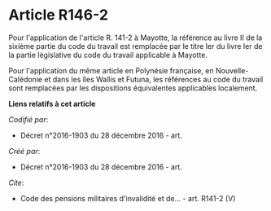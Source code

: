 # Article R146-2

Pour l'application de l'article R. 141-2 à Mayotte, la référence au livre II de la sixième partie du code du travail est
remplacée par le titre Ier du livre Ier de la partie législative du code du travail applicable à Mayotte.

Pour l'application du même article en Polynésie française, en Nouvelle-Calédonie et dans les îles Wallis et Futuna, les
références au code du travail sont remplacées par les dispositions équivalentes applicables localement.

**Liens relatifs à cet article**

_Codifié par_:

  - Décret n°2016-1903 du 28 décembre 2016 - art.

_Créé par_:

  - Décret n°2016-1903 du 28 décembre 2016 - art.

_Cite_:

  - Code des pensions militaires d'invalidité et de... - art. R141-2 (V)
